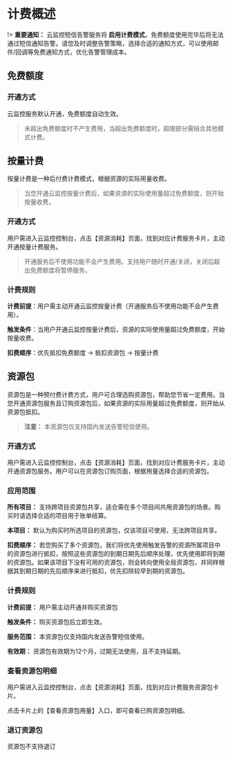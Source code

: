 # 计费概述

!> **重要通知：** 云监控短信告警服务将 **启用计费模式**，免费额度使用完毕后将无法通过短信通知告警。请您及时调整告警策略，选择合适的通知方式，可以使用邮件/回调等免费通知方式，优化告警管理成本。

## 免费额度

### 开通方式

云监控服务默认开通，免费额度自动生效。

> 未超出免费额度时不产生费用，当超出免费额度时，超限部分需结合其他模式计费。

## 按量计费

按量计费是一种后付费计费模式，根据资源的实际用量收费。

> 当您开通云监控按量计费后，如果资源的实际使用量超过免费额度，则开始按量收费。

### 开通方式

用户需进入云监控控制台，点击【资源消耗】页面，找到对应计费服务卡片，主动开通按量计费服务。

> 开通服务后不使用功能不会产生费用。支持用户随时开通/关闭，关闭后超出免费额度将暂停服务。

### 计费规则

**计费前提**：用户需主动开通云监控按量计费（开通服务后不使用功能不会产生费用）。

**触发条件**：当用户开通云监控按量计费后，资源的实际使用量超过免费额度，开始按量收费。

**扣费顺序**：优先抵扣免费额度 → 抵扣资源包 → 按量计费

## 资源包

资源包是一种预付费计费方式，用户可合理选购资源包，帮助您节省一定费用。当您开通资源包服务且订购资源包后，如果资源的实际用量超过免费额度，则开始从资源包抵扣。

> **注意：** 本资源包仅支持国内发送告警短信使用。

### 开通方式

用户需进入云监控控制台，点击【资源消耗】页面，找到对应计费服务卡片，主动开通资源包服务。用户可以在资源包订购页面，根据用量选择合适的资源包。

### 应用范围

**所有项目：** 支持跨项目资源包共享，适合需在多个项目间共用资源包的场景。购买时请选择合适的项目用于账单结算。

**本项目：** 默认为购买时所选项目的资源包，仅该项目可使用，无法跨项目共享。

**扣费顺序：**  若您购买了多个资源包，我们将优先使用触发告警的资源所属项目中的资源包进行抵扣，按照这些资源包的到期日期先后顺序处理，优先使用即将到期的资源包。如果该项目下没有可用的资源包，则会转向使用全局资源包，并同样根据其到期日期的先后顺序来进行抵扣，优先扣除较早到期的资源包。

### 计费规则

**计费前提：** 用户需主动开通并购买资源包

**触发条件：** 购买资源包后立即生效。

**服务范围：** 本资源包仅支持国内发送告警短信使用。

**有效期：** 资源包有效期为12个月，过期无法使用，且不支持延期。

### 查看资源包明细

用户需进入云监控控制台，点击【资源消耗】页面，找到对应计费服务资源包卡片。

点击卡片上的【查看资源包用量】入口，即可查看已购资源包明细。

### 退订资源包

资源包不支持退订
